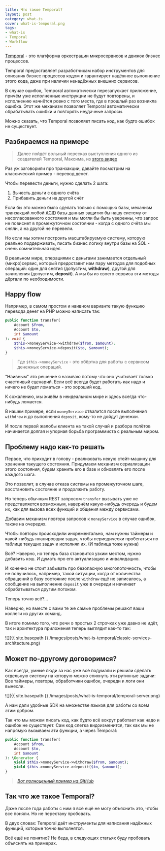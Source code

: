 ```yaml
---
title: Что такое Temporal?
layout: post
category: what-is
cover: what-is-temporal.png
tags:
- what-is
- Temporal
- Workflow
---
```


[Temporal](https://temporal.io/) - это платформа оркестрации микросервисов и движок бизнес процессов.

Temporal предоставляет разработчикам набор инструментов для описания
бизнес процессов кодом и гарантирует надёжное выполнение этого кода, даже при наличии
ненадёжных внешних сервисов.

В случае ошибок, Temporal автоматически перезапускает приложение, причём уже 
исполненные инструкции не будут повторены, и исполнению начнётся ровно с того места,
где в прошлый раз возникла ошибка. Этот же механизм позволяет Temporal автоматически
обрабатывать ошибки и повторять неудачные запросы.

Можно сказать, что Temporal позволяет писать код, как будто ошибок не существует.

## Разбираемся на примере

> Далее пойдёт вольный пересказ выступления одного из создателей Temporal, Максима,
> из [этого видео](https://youtu.be/6T6zVZHU7_Q)

Раз уж заговорили про транзакции, давайте посмотрим на классический пример - перевод денег. 

Чтобы перевести деньги, нужно сделать 2 шага:
1. Вычесть деньги с одного счёта
2. Прибавить деньги на другой счёт

Если бы это можно было сделать только с помощью базы,
механизм транзакций любой [ACID](https://ru.wikipedia.org/wiki/ACID) базы данных
защитил бы нашу систему от несогласованного состояния и мы могли бы быть уверенны,
что запрос не повиснет в промежуточном состоянии - когда с одного счёта мы сняли,
а на другой не перевели.

Но если мы хотим построить масштабируемую систему, которую реально поддерживать,
писать бизнес логику внутри базы на SQL - очень сомнительная идея.

В реальном мире, операциями с деньгами занимается отдельный (микро)сервис, который предоставит нам
пару методов для подобных операций: один для снятия (допустим, **withdraw**), другой для 
зачисления (допустим, **deposit**). А мы бы из своего сервиса эти методы дёргали по необходимости.

## Happy flow

Например, в самом простом и наивном варианте такую функцию перевода денег на PHP можно написать так:

```php
public function transfer(
    Account $from,
    Account $to,
    int $amount
): void {
    $this->moneyService->withdraw($from, $amount);
    $this->moneyService->deposit($to, $amount);
}
```

> Где `$this->moneyService` - это обёртка для работы с сервисом денежных операций.

"Наивным" это решение я называю потому что оно учитывает только счастливый сценарий.
Если всё всегда будет работать как надо и ничего не будет ломаться - это хороший код.

К сожалению, мы живём в неидеальном мире и здесь всегда что-нибудь ломается.

В нашем примере, если `moneyService` отвалится после выполнения `withdraw` и до выполнения `deposit`,
кому-то не дойдут денежки.

И после первой жалобы клиента на такой случай и разбора полётов начинается долгая
и упорная борьба программиста с реальным миром.

## Проблему надо как-то решать

Первое, что приходит в голову - реализовать некую стейт-машину для хранения такущего состояния.
Придумаем механизм сериализации этого состояния, будем хранить его в базе и обновлять его после каждого шага.

Это позволит, в случае отказа системы на промежуточном шаге, восстановить состояние и продолжить работу.

Но теперь обычным REST запросом `transfer` вызывать уже не представляется возможным,
навернём какую-нибудь очередь и будем их, как для вызова всех функций и общения между сервисами.

Добавим механизм повтора запросов к `moneyService` в случае ошибок, также на очередях.

Чтобы повторы происходили инкрементально, нам нужны таймеры и какой-нибудь планировщик задач,
чтобы периодически пробегаться по таблице текущих задач и исполнял их. (И таблица тоже нужна)

Всё? Наверно, но теперь база становится узким местом, нужно добавить кэш.
И думать про его актуализацию и инвалидацию.

И конечно не стоит забывать про безопасную многопоточность, чтобы не получилось, например, такой ситуации,
когда от количества обращений в базу состояние после `withdraw` ещё не записалось, а сообщение на выполнение
`deposit` уже в очереди и начинает обрабатываться другим потоком.

Теперь точно всё?...

Наверно, но вместе с вами те же самые проблемы решают ваши коллеги из других команд.

В итоге помимо того, что речи о простых 2 строчках уже давно не идёт,
так и архитектура приложения теперь выглядит как-то так:

![]({{ site.basepath }} /images/posts/what-is-temporal/classic-services-architecture.png)

## Может по-другому договоримся?

Как всегда, умные люди за нас уже всё подумали и решили сделать отдельную систему
на которую можно спихнуть эти рутинные задачи:
Все таймеры, повторы, обработчики ошибок, очереди и логи они вынесли.

![]({{ site.basepath }} /images/posts/what-is-temporal/temporal-server.png)

А нам дали удобные SDK на множестве языков для работы со всем этим добром.

Так что мы можем писать код, как будто всё вокруг работает как надо и ошибок не существует.
Сам код слегка видоизменится, так как мы не напрямую вызываем эти функции, а через Temporal:

```php
public function transfer(
    Account $from,
    Account $to,
    int $amount
): \Generator {
    yield $this->moneyService->withdraw($from, $amount);
    yield $this->moneyService->deposit($to, $amount);
}
```

> _[Вот полноценный пример на GitHub](https://github.com/temporalio/samples-php/blob/master/app/src/MoneyTransfer/AccountTransferWorkflow.php)_


## Так что же такое Temporal?

Даже после года работы с ним я всё ещё не могу объяснить это, чтобы все поняли. Но не перестану пробовать.

В двух словах: Temporal даёт инструменты для написания надёжных функций, которые точно выполнятся.

Всё ещё не понятно? Не беда, в следующих статьях буду пробовать объяснять на примерах.
